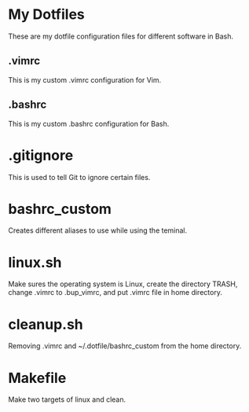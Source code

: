 # My Dotfiles
These are my dotfile configuration files for different software in Bash.
## .vimrc
This is my custom .vimrc configuration for Vim.
## .bashrc
This is my custom .bashrc configuration for Bash.
# .gitignore
This is used to tell Git to ignore certain files.
# bashrc_custom
Creates different aliases to use while using the teminal.
# linux.sh
Make sures the operating system is Linux, create the directory TRASH, change .vimrc to .bup_vimrc, and put .vimrc file in home directory.
# cleanup.sh
Removing .vimrc and ~/.dotfile/bashrc_custom from the home directory.
# Makefile
Make two targets of linux and clean. 
